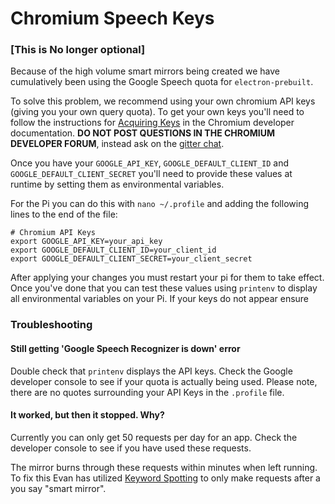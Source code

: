 # Chromium Speech Keys
### [This is No longer optional]

Because of the high volume smart mirrors being created we have cumulatively been using the Google Speech quota for `electron-prebuilt`.

To solve this problem, we recommend using your own chromium API keys (giving you your own query quota). To get your own keys you'll need to follow the instructions for [Acquiring Keys](https://www.chromium.org/developers/how-tos/api-keys) in the  Chromium developer documentation.
**DO NOT POST QUESTIONS IN THE CHROMIUM DEVELOPER FORUM**, instead ask on the [gitter chat](gitter.im/evancohen/smart-mirror).
 
 
Once you have your `GOOGLE_API_KEY`, `GOOGLE_DEFAULT_CLIENT_ID` and `GOOGLE_DEFAULT_CLIENT_SECRET` you'll need to provide these values at runtime by setting them as environmental variables.

For the Pi you can do this with `nano ~/.profile` and adding the following lines to the end of the file:

```
# Chromium API Keys
export GOOGLE_API_KEY=your_api_key
export GOOGLE_DEFAULT_CLIENT_ID=your_client_id
export GOOGLE_DEFAULT_CLIENT_SECRET=your_client_secret
```

After applying your changes you must restart your pi for them to take effect. Once you've done that you can test these values using `printenv` to display all environmental variables on your Pi. If your keys do not appear ensure 

### Troubleshooting

#### Still getting 'Google Speech Recognizer is down' error
Double check that `printenv` displays the API keys. Check the Google developer console to see if your quota is actually being used. Please note, there are no quotes surrounding your API Keys in the `.profile` file.

#### It worked, but then it stopped. Why?
Currently you can only get 50 requests per day for an app. Check the developer console to see if you have used these requests.

The mirror burns through these requests within minutes when left running. To fix this Evan has utilized [Keyword Spotting](https://github.com/evancohen/smart-mirror/issues/170) to only make requests after a you say "smart mirror".

